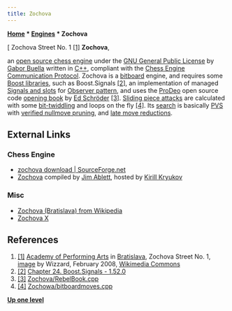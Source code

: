 ```yaml
---
title: Zochova
---
```

**[Home](Home "Home") \* [Engines](Engines "Engines") \* Zochova**



[ Zochova Street No. 1 <a id="cite-note-1" href="#cite-ref-1">[1]</a>
**Zochova**,  

an [open source chess engine](Category:Open_Source "Category:Open Source") under the [GNU General Public License](Free_Software_Foundation#GPL "Free Software Foundation") by [Gabor Buella](Gabor_Buella "Gabor Buella") written in [C++](Cpp "Cpp"), compliant with the [Chess Engine Communication Protocol](Chess_Engine_Communication_Protocol "Chess Engine Communication Protocol"). 
Zochova is a [bitboard](Bitboards "Bitboards") engine, and requires some [Boost libraries](https://en.wikipedia.org/wiki/Boost_%28C%2B%2B_libraries%29), such as Boost.Signals 
<a id="cite-note-2" href="#cite-ref-2">[2]</a>, 
an implementation of managed [Signals and slots](https://en.wikipedia.org/wiki/Signals_and_slots) for [Observer pattern](https://en.wikipedia.org/wiki/Observer_pattern), and uses the [ProDeo](ProDeo "ProDeo") open source code [opening book](Opening_Book "Opening Book") by [Ed Schröder](Ed_Schroder "Ed Schroder") <a id="cite-note-3" href="#cite-ref-3">[3]</a>. 
[Sliding piece attacks](Sliding_Piece_Attacks "Sliding Piece Attacks") are calculated with some [bit-twiddling](Bit-Twiddling "Bit-Twiddling") and loops on the fly 
<a id="cite-note-4" href="#cite-ref-4">[4]</a>. Its [search](Search "Search") is basically [PVS](Principal_Variation_Search "Principal Variation Search") with [verified nullmove pruning](Null_Move_Pruning#ZugzwangVerification "Null Move Pruning"), and [late move reductions](Late_Move_Reductions "Late Move Reductions"). 



## External Links


### Chess Engine


* [zochova download | SourceForge.net](https://sourceforge.net/projects/zochova/)
* [Zochova](http://kirr.homeunix.org/chess/engines/Jim%20Ablett/ZOCHOVA/) compiled by [Jim Ablett](Jim_Ablett "Jim Ablett"), hosted by [Kirill Kryukov](Kirill_Kryukov "Kirill Kryukov")


### Misc


* [Zochova (Bratislava) from Wikipedia](https://en.wikipedia.org/wiki/Zochova)
* [Zochova X](http://zochova.com/index-en.php)


## References


1. <a id="cite-ref-1" href="#cite-note-1">[1]</a> [Academy of Performing Arts](https://en.wikipedia.org/wiki/Academy_of_Performing_Arts_in_Bratislava) in [Bratislava](https://en.wikipedia.org/wiki/Bratislava), Zochova Street No. 1, [image](https://commons.wikimedia.org/wiki/File:Zochova_1.jpg) by Wizzard, February 2008, [Wikimedia Commons](https://en.wikipedia.org/wiki/Wikimedia_Commons)
2. <a id="cite-ref-2" href="#cite-note-2">[2]</a> [Chapter 24. Boost.Signals - 1.52.0](https://www.boost.org/doc/libs/1_52_0/doc/html/signals.html)
3. <a id="cite-ref-3" href="#cite-note-3">[3]</a> [Zochova/RebelBook.cpp](https://sourceforge.net/p/zochova/code/HEAD/tree/RebelBook.cpp)
4. <a id="cite-ref-4" href="#cite-note-4">[4]</a> [Zochowa/bitboardmoves.cpp](https://sourceforge.net/p/zochova/code/HEAD/tree/bitboardmoves.cpp)

**[Up one level](Engines "Engines")**







 
